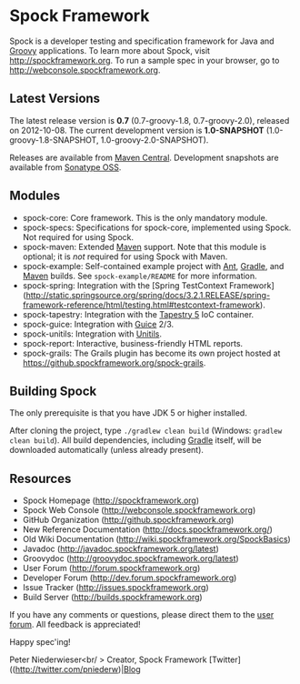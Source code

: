 Spock Framework
===============

Spock is a developer testing and specification framework for Java and [Groovy](http://groovy.codehaus.org) applications.
To learn more about Spock, visit http://spockframework.org. To run a sample spec in your browser, go to
http://webconsole.spockframework.org.

Latest Versions
---------------
The latest release version is **0.7** (0.7-groovy-1.8, 0.7-groovy-2.0), released on 2012-10-08. The current development
version is **1.0-SNAPSHOT** (1.0-groovy-1.8-SNAPSHOT, 1.0-groovy-2.0-SNAPSHOT).

Releases are available from [Maven Central](http://search.maven.org/#search%7Cga%7C1%7Cspock).
Development snapshots are available from [Sonatype OSS](https://oss.sonatype.org/content/repositories/snapshots/org/spockframework/).

Modules
-------
* spock-core: Core framework. This is the only mandatory module.
* spock-specs: Specifications for spock-core, implemented using Spock. Not required for using Spock.
* spock-maven: Extended [Maven](http://maven.apache.org/) support. Note that this module is optional;
it is *not* required for using Spock with Maven.
* spock-example: Self-contained example project with [Ant](http://ant.apache.org/), [Gradle](http://www.gradle.org),
and [Maven](http://maven.apache.org/) builds. See `spock-example/README` for more information.
* spock-spring: Integration with the [Spring TestContext Framework]
(http://static.springsource.org/spring/docs/3.2.1.RELEASE/spring-framework-reference/html/testing.html#testcontext-framework).
* spock-tapestry: Integration with the [Tapestry 5](http://tapestry.apache.org/tapestry5/) IoC container.
* spock-guice: Integration with [Guice](http://code.google.com/p/google-guice/) 2/3.
* spock-unitils: Integration with [Unitils](http://www.unitils.org/).
* spock-report: Interactive, business-friendly HTML reports.
* spock-grails: The Grails plugin has become its own project hosted at https://github.spockframework.org/spock-grails.

Building Spock
--------------
The only prerequisite is that you have JDK 5 or higher installed.

After cloning the project, type `./gradlew clean build` (Windows: `gradlew clean build`). All build dependencies,
including [Gradle](http://www.gradle.org) itself, will be downloaded automatically (unless already present).

Resources
---------
* Spock Homepage (http://spockframework.org)
* Spock Web Console (http://webconsole.spockframework.org)
* GitHub Organization (http://github.spockframework.org)
* New Reference Documentation (http://docs.spockframework.org/)
* Old Wiki Documentation (http://wiki.spockframework.org/SpockBasics)
* Javadoc (http://javadoc.spockframework.org/latest)
* Groovydoc (http://groovydoc.spockframework.org/latest)
* User Forum (http://forum.spockframework.org)
* Developer Forum (http://dev.forum.spockframework.org)
* Issue Tracker (http://issues.spockframework.org)
* Build Server (http://builds.spockframework.org)

If you have any comments or questions, please direct them to the [user forum](http://forum.spockframework.org).
All feedback is appreciated!

Happy spec'ing!

Peter Niederwieser<br/ >
Creator, Spock Framework
[Twitter]((http://twitter.com/pniederw)|[Blog](http://blog.spockframework.org)

